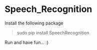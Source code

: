 # Speech_Recognition

Install the following package
> sudo pip install SpeechRecognition

Run and have fun... :)

